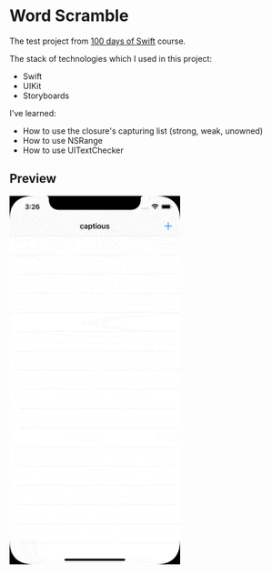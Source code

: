 # Word Scramble

The test project from [100 days of Swift](https://www.hackingwithswift.com/100) course.

The stack of technologies which I used in this project:
- Swift
- UIKit
- Storyboards

I've learned:
- How to use the closure's capturing list (strong, weak, unowned)
- How to use NSRange
- How to use UITextChecker

## Preview
<img src="https://github.com/azat-dev/ios-swift-100-uikit-project-5/raw/master/preview.gif" width="300px"/>
